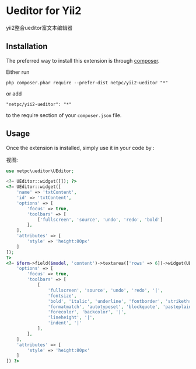 Ueditor for Yii2
================
yii2整合ueditor富文本编辑器

Installation
------------

The preferred way to install this extension is through [composer](http://getcomposer.org/download/).

Either run

```
php composer.phar require --prefer-dist netpc/yii2-ueditor "*"
```

or add

```
"netpc/yii2-ueditor": "*"
```

to the require section of your `composer.json` file.


Usage
-----

Once the extension is installed, simply use it in your code by  :

视图:

```php
use netpc\ueditor\UEditor;

<?= UEditor::widget([]); ?>
<?= UEditor::widget([
    'name' => 'txtContent',
    'id' => 'txtContent',
    'options' => [
        'focus' => true,
        'toolbars' => [
            ['fullscreen', 'source', 'undo', 'redo', 'bold']
        ],
    ],
    'attributes' => [
        'style' => 'height:80px'
    ]
]);
?>
<?= $form->field($model, 'content')->textarea(['rows' => 6])->widget(UEditor::className(), [
    'options' => [
        'focus' => true,
        'toolbars' => [
            [
                'fullscreen', 'source', 'undo', 'redo', '|',
                'fontsize',
                'bold', 'italic', 'underline', 'fontborder', 'strikethrough', 'removeformat',
                'formatmatch', 'autotypeset', 'blockquote', 'pasteplain', '|',
                'forecolor', 'backcolor', '|',
                'lineheight', '|',
                'indent', '|'
            ],
        ],
    ],
    'attributes' => [
        'style' => 'height:80px'
    ]
]) ?>
```